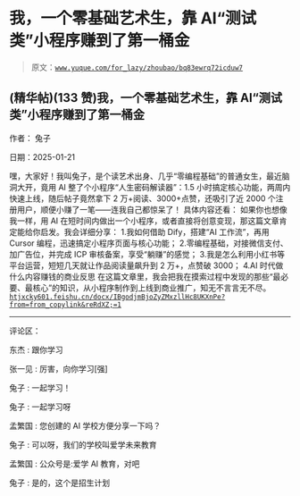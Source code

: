 # 我，一个零基础艺术生，靠 AI“测试类”小程序赚到了第一桶金

> 原文：[`www.yuque.com/for_lazy/zhoubao/bq83ewrq72icduw7`](https://www.yuque.com/for_lazy/zhoubao/bq83ewrq72icduw7)

## (精华帖)(133 赞)我，一个零基础艺术生，靠 AI“测试类”小程序赚到了第一桶金

作者： 兔子

日期：2025-01-21

嘿，大家好！我叫兔子，是个读艺术出身、几乎“零编程基础”的普通女生，最近脑洞大开，竟用 AI 整了个小程序“人生密码解读器”：1.5
小时搞定核心功能，两周内快速上线，随后帖子竟然拿下 2 万+阅读、3000+点赞，还吸引了近 2000 个注册用户，顺便小赚了一笔——连我自己都惊呆了！
具体内容还看： 如果你也想像我一样，用 AI 在短时间内做出一个小程序，或者直接将创意变现，那这篇文章肯定能给你启发。我会详细分享： 1.我如何借助
Dify，搭建“AI 工作流”，再用 Cursor 编程，迅速搞定小程序页面与核心功能； 2.零编程基础，对接微信支付、加广告位，并完成 ICP
审核备案，享受“躺赚”的感觉； 3.我是怎么利用小红书等平台运营，短短几天就让作品阅读量飙升到 2 万+，点赞破 3000；
4.AI 时代做什么内容赚钱的商业反思
在这篇文章里，我会把我在摸索过程中发现的那些“最必要、最核心”的知识，从小程序制作到上线到商业推广，知无不言言无不尽。[`htjxcky601.feishu.cn/docx/IBgodjmBjoZyZMxzllHc8UKXnPe?from=from_copylink&reRdXZ;=1`](https://htjxcky601.feishu.cn/docx/IBgodjmBjoZyZMxzllHc8UKXnPe?from=from_copylink&reRdXZ;=1)

* * *

评论区：

东杰 : 跟你学习

张一见 : 厉害，向你学习[强]

兔子 : 一起学习！

兔子 : 一起学习呀

孟繁国 : 您创建的 AI 学校方便分享一下吗？

兔子 : 可以呀，我们的学校叫爱学未来教育

孟繁国 : 公众号是:爱学 AI 教育，对吧

兔子 : 是的，这个是招生计划